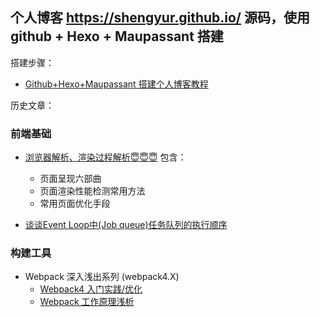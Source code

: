 ## 个人博客 https://shengyur.github.io/ 源码，使用 github + Hexo + Maupassant 搭建

搭建步骤：

- [Github+Hexo+Maupassant 搭建个人博客教程](https://shengyur.github.io/2018/04/18/hexo+github+Maupassant%E6%90%AD%E5%BB%BA%E5%8D%9A%E5%AE%A2/)

历史文章：
### 前端基础
- [浏览器解析、渲染过程解析😇😇😇](https://shengyur.github.io/2018/09/29/%E6%B5%8F%E8%A7%88%E5%99%A8%E8%A7%A3%E6%9E%90%E6%B8%B2%E6%9F%93%E8%BF%87%E7%A8%8B%E8%A7%A3%E6%9E%90/)
包含：
  - 页面呈现六部曲
  - 页面渲染性能检测常用方法
  - 常用页面优化手段

- [谈谈Event Loop中(Job queue)任务队列的执行顺序](https://shengyur.github.io/2018/11/11/%E8%B0%88%E8%B0%88Event%20Loop%E4%B8%AD(Job%20queue)%E4%BB%BB%E5%8A%A1%E9%98%9F%E5%88%97%E7%9A%84%E6%89%A7%E8%A1%8C%E9%A1%BA%E5%BA%8F/#%E8%A7%A3%E5%87%A0%E9%81%93%E9%A2%98%E8%87%AA%E6%B5%8B%E4%B8%8B)

### 构建工具
- Webpack 深入浅出系列 (webpack4.X)
  - [Webpack4 入门实践/优化](https://github.com/shengyur/webpack-demo)
  - [Webpack 工作原理浅析](https://shengyur.github.io/2018/11/04/Webpack%E5%B7%A5%E4%BD%9C%E5%8E%9F%E7%90%86/)

